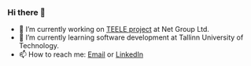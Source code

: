 ### Hi there 👋

- 🔭 I’m currently working on [TEELE project](teele.tallinn.ee) at Net Group Ltd.
- 🌱 I’m currently learning software development at Tallinn University of Technology.
- 📫 How to reach me: [Email](markobode11@gmail.com) or [LinkedIn](https://www.linkedin.com/in/marko-bode-28a4a31b0/)
